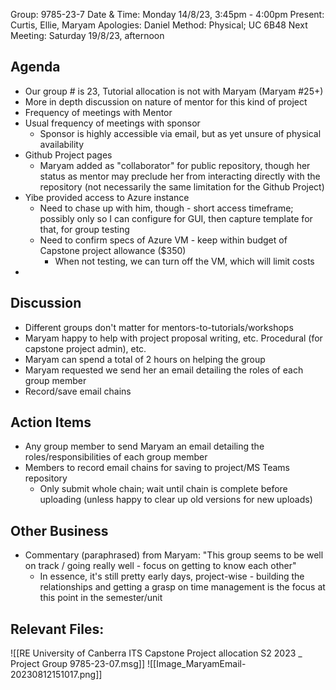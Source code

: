 Group: 9785-23-7
Date & Time: Monday 14/8/23, 3:45pm - 4:00pm
Present: Curtis, Ellie, Maryam
Apologies: Daniel
Method: Physical; UC 6B48
Next Meeting: Saturday 19/8/23, afternoon

## Agenda
- Our group # is 23, Tutorial allocation is not with Maryam (Maryam #25+)
- More in depth discussion on nature of mentor for this kind of project
- Frequency of meetings with Mentor
- Usual frequency of meetings with sponsor
	- Sponsor is highly accessible via email, but as yet unsure of physical availability
- Github Project pages
	- Maryam added as "collaborator" for public repository, though her status as mentor may preclude her from interacting directly with the repository (not necessarily the same limitation for the Github Project)
- Yibe provided access to Azure instance
	- Need to chase up with him, though - short access timeframe; possibly only so I can configure for GUI, then capture template for that, for group testing
	- Need to confirm specs of Azure VM - keep within budget of Capstone project allowance ($350)
		- When not testing, we can turn off the VM, which will limit costs
- 
## Discussion
- Different groups don't matter for mentors-to-tutorials/workshops
- Maryam happy to help with project proposal writing, etc. Procedural (for capstone project admin), etc.
- Maryam can spend a total of 2 hours on helping the group
- Maryam requested we send her an email detailing the roles of each group member
- Record/save email chains
## Action Items
- Any group member to send Maryam an email detailing the roles/responsibilities of each group member
- Members to record email chains for saving to project/MS Teams repository
	- Only submit whole chain; wait until chain is complete before uploading (unless happy to clear up old versions for new uploads)
## Other Business
- Commentary (paraphrased) from Maryam: "This group seems to be well on track / going really well - focus on getting to know each other"
	- In essence, it's still pretty early days, project-wise - building the relationships and getting a grasp on time management is the focus at this point in the semester/unit

## Relevant Files:
![[RE University of Canberra ITS Capstone Project allocation S2 2023 _ Project Group 9785-23-07.msg]]
![[Image_MaryamEmail-20230812151017.png]]
